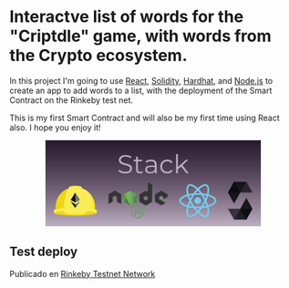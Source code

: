 # Interactve list of words for the "Criptdle" game, with words from the Crypto ecosystem.

In this project I'm going to use [React](https://reactjs.org/), [Solidity](https://soliditylang.org/), [Hardhat](https://hardhat.org/), and [Node.js](https://nodejs.org/) to create an app to add words to a list, with the deployment of the Smart Contract on
the Rinkeby test net.

This is my first Smart Contract and will also be my first time using React also. I hope you enjoy it!

<p align="center"><img src='/readmeimg/banner-github.png' width="75%" height="75%" ></p>

## Test deploy
Publicado en [Rinkeby Testnet Network](https://rinkeby.etherscan.io/address/0x155CA8604B3C2258815c7a7BCc6548ec2885Ac63)
